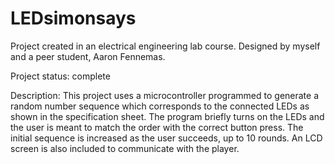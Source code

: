 # LEDsimonsays

Project created in an electrical engineering lab course. Designed by myself and a peer student, Aaron Fennemas. 

Project status: complete

Description: This project uses a microcontroller programmed to generate a random number sequence which corresponds to the connected LEDs 
as shown in the specification sheet. The program briefly turns on the LEDs and the user is meant to match the order with the correct 
button press. The initial sequence is increased as the user succeeds, up to 10 rounds. An LCD screen is also included to communicate with 
the player. 
